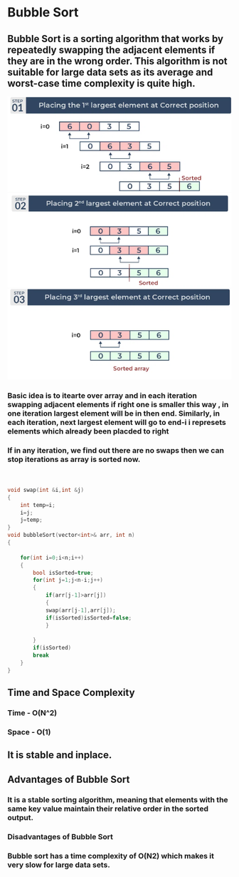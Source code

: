 
# Bubble Sort 

## Bubble Sort is a sorting algorithm that works by repeatedly swapping the adjacent elements if they are in the wrong order. This algorithm is not suitable for large data sets as its average and worst-case time complexity is quite high.


![Alt text](image1.png)
![Alt text](image2.png)
![Alt text](image3.png)



### Basic idea is to itearte over array  and in each iteration swapping adjacent elements if right one is smaller this way , in one iteration largest element will be in then end. Similarly, in each iteration, next largest element will go to end-i i represets elements which already been placded to right

### If in any iteration, we find out there are no swaps then we can stop iterations as array is sorted now.

```C++


void swap(int &i,int &j)
{
    int temp=i;
    i=j;
    j=temp;
}
void bubbleSort(vector<int>& arr, int n)
{   
    
    for(int i=0;i<n;i++)
    {   
        bool isSorted=true;
        for(int j=1;j<n-i;j++)
        {
            if(arr[j-1]>arr[j])
            {
            swap(arr[j-1],arr[j]);
            if(isSorted)isSorted=false;
            }
            
        }
        if(isSorted)
        break
    }
}

```
## Time and Space Complexity
### Time - O(N^2)
### Space - O(1)
## It is stable and inplace.
## Advantages of Bubble Sort
### It is a stable sorting algorithm, meaning that elements with the same key value maintain their relative order in the sorted output.
### Disadvantages of Bubble Sort
### Bubble sort has a time complexity of O(N2) which makes it very slow for large data sets.